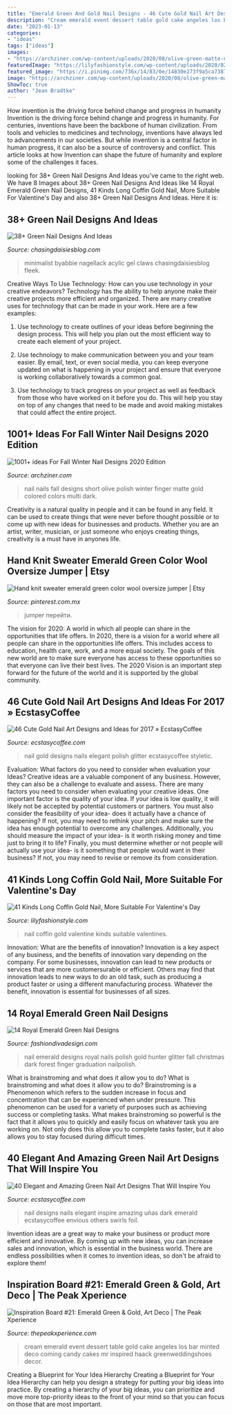 ```yaml
---
title: "Emerald Green And Gold Nail Designs - 46 Cute Gold Nail Art Designs And Ideas For 2017 » Ecstasycoffee"
description: "Cream emerald event dessert table gold cake angeles los bar minted deco coming candy cakes mr inspired haack greenweddingshoes decor"
date: "2023-01-13"
categories:
- "ideas"
tags: ["ideas"]
images:
- "https://archziner.com/wp-content/uploads/2020/08/olive-green-matte-nail-polish-gold-decorations-on-each-finger-multi-colored-nails-short-almond-nails.jpg"
featuredImage: "https://lilyfashionstyle.com/wp-content/uploads/2020/02/13-3.jpg"
featured_image: "https://i.pinimg.com/736x/14/83/0e/14830e273f9a5ca738734746d723001f.jpg"
image: "https://archziner.com/wp-content/uploads/2020/08/olive-green-matte-nail-polish-gold-decorations-on-each-finger-multi-colored-nails-short-almond-nails.jpg"
ShowToc: true
author: "Jean Bradtke"
---
```



How invention is the driving force behind change and progress in humanity
Invention is the driving force behind change and progress in humanity. For centuries, inventions have been the backbone of human civilization. From tools and vehicles to medicines and technology, inventions have always led to advancements in our societies. But while invention is a central factor in human progress, it can also be a source of controversy and conflict. This article looks at how Invention can shape the future of humanity and explore some of the challenges it faces.

	

		
looking for 38+ Green Nail Designs And Ideas you've came to the right web. We have 8 Images about 38+ Green Nail Designs And Ideas like 14 Royal Emerald Green Nail Designs, 41 Kinds Long Coffin Gold Nail, More Suitable For Valentine&#039;s Day and also 38+ Green Nail Designs And Ideas. Here it is:
		
    
## 38+ Green Nail Designs And Ideas

<img loading=lazy src="https://chasingdaisiesblog.com/wp-content/uploads/2021/03/14-Heart-Nails-Ideas-to-Spice-Up-Your-Valentines-Day-DIY-ByAbbie.png" onerror="this.onerror=null;this.src='https://tse1.mm.bing.net/th?id=OIP.q3O4RWQi4dL-GvAJHCYjPgHaJ4&amp;pid=15.1';" alt="38+ Green Nail Designs And Ideas">

_Source: chasingdaisiesblog.com_

>minimalist byabbie nagellack acylic gel claws chasingdaisiesblog fleek. 

	

Creative Ways To Use Technology: How can you use technology in your creative endeavors?
Technology has the ability to help anyone make their creative projects more efficient and organized. There are many creative uses for technology that can be made in your work. Here are a few examples:
1. Use technology to create outlines of your ideas before beginning the design process. This will help you plan out the most efficient way to create each element of your project.

2. Use technology to make communication between you and your team easier. By email, text, or even social media, you can keep everyone updated on what is happening in your project and ensure that everyone is working collaboratively towards a common goal.

3. Use technology to track progress on your project as well as feedback from those who have worked on it before you do. This will help you stay on top of any changes that need to be made and avoid making mistakes that could affect the entire project.

    
## 1001+ Ideas For Fall Winter Nail Designs 2020 Edition

<img loading=lazy src="https://archziner.com/wp-content/uploads/2020/08/olive-green-matte-nail-polish-gold-decorations-on-each-finger-multi-colored-nails-short-almond-nails.jpg" onerror="this.onerror=null;this.src='https://tse2.mm.bing.net/th?id=OIP.nL25wKmbWelYPgaUbvypfgHaMf&amp;pid=15.1';" alt="1001+ ideas For Fall Winter Nail Designs 2020 Edition">

_Source: archziner.com_

>nail nails fall designs short olive polish winter finger matte gold colored colors multi dark. 

	

Creativity is a natural quality in people and it can be found in any field. It can be used to create things that were never before thought possible or to come up with new ideas for businesses and products. Whether you are an artist, writer, musician, or just someone who enjoys creating things, creativity is a must have in anyones life.

    
## Hand Knit Sweater Emerald Green Color Wool Oversize Jumper | Etsy

<img loading=lazy src="https://i.pinimg.com/736x/14/83/0e/14830e273f9a5ca738734746d723001f.jpg" onerror="this.onerror=null;this.src='https://tse1.mm.bing.net/th?id=OIP.2CWxxQSj71UwZyknVh3ROgHaLH&amp;pid=15.1';" alt="Hand knit sweater emerald green color wool oversize jumper | Etsy">

_Source: pinterest.com.mx_

>jumper перейти. 

	

The vision for 2020: A world in which all people can share in the opportunities that life offers.
In 2020, there is a vision for a world where all people can share in the opportunities life offers. This includes access to education, health care, work, and a more equal society. The goals of this new world are to make sure everyone has access to these opportunities so that everyone can live their best lives. The 2020 Vision is an important step forward for the future of the world and it is supported by the global community.

    
## 46 Cute Gold Nail Art Designs And Ideas For 2017 » EcstasyCoffee

<img loading=lazy src="https://i1.wp.com/www.ecstasycoffee.com/wp-content/uploads/2016/11/Gold-Nails-Art-Design-Ideas6.jpg?resize=600%2C600" onerror="this.onerror=null;this.src='https://tse4.mm.bing.net/th?id=OIP.gPjo3m5Sm4OOyimsLgxWxAHaHa&amp;pid=15.1';" alt="46 Cute Gold Nail Art Designs and Ideas for 2017 » EcstasyCoffee">

_Source: ecstasycoffee.com_

>nail gold designs nails elegant polish glitter ecstasycoffee styletic. 

	

Evaluation: What factors do you need to consider when evaluation your Ideas?
Creative ideas are a valuable component of any business. However, they can also be a challenge to evaluate and assess. There are many factors you need to consider when evaluating your creative ideas. 
One important factor is the quality of your idea. If your idea is low quality, it will likely not be accepted by potential customers or partners. You must also consider the feasibility of your idea- does it actually have a chance of happening? If not, you may need to rethink your pitch and make sure the idea has enough potential to overcome any challenges. Additionally, you should measure the impact of your idea- is it worth risking money and time just to bring it to life? Finally, you must determine whether or not people will actually use your idea- is it something that people would want in their business? If not, you may need to revise or remove its from consideration.

    
## 41 Kinds Long Coffin Gold Nail, More Suitable For Valentine&#039;s Day

<img loading=lazy src="https://lilyfashionstyle.com/wp-content/uploads/2020/02/13-3.jpg" onerror="this.onerror=null;this.src='https://tse2.mm.bing.net/th?id=OIP.wYEQM6YyW3BQo-p6AANe7QHaLL&amp;pid=15.1';" alt="41 Kinds Long Coffin Gold Nail, More Suitable For Valentine&#039;s Day">

_Source: lilyfashionstyle.com_

>nail coffin gold valentine kinds suitable valentines. 

	

Innovation: What are the benefits of innovation?
Innovation is a key aspect of any business, and the benefits of innovation vary depending on the company. For some businesses, innovation can lead to new products or services that are more customersurable or efficient. Others may find that innovation leads to new ways to do an old task, such as producing a product faster or using a different manufacturing process. Whatever the benefit, innovation is essential for businesses of all sizes.

    
## 14 Royal Emerald Green Nail Designs

<img loading=lazy src="http://www.fashiondivadesign.com/wp-content/uploads/2014/09/les-moins-habiles-n-auront-pas-de-mal-a-adopter.jpg" onerror="this.onerror=null;this.src='https://tse4.mm.bing.net/th?id=OIP.dqsB7PleqyPjI1DnRFvsSQHaG_&amp;pid=15.1';" alt="14 Royal Emerald Green Nail Designs">

_Source: fashiondivadesign.com_

>nail emerald designs royal nails polish gold hunter glitter fall christmas dark forest finger graduation nailpolish. 

	

What is brainstroming and what does it allow you to do?
What is brainstroming and what does it allow you to do? Brainstroming is a Phenomenon which refers to the sudden increase in focus and concentration that can be experienced when under pressure. This phenomenon can be used for a variety of purposes such as achieving success or completing tasks. What makes brainstroming so powerful is the fact that it allows you to quickly and easily focus on whatever task you are working on. Not only does this allow you to complete tasks faster, but it also allows you to stay focused during difficult times.

    
## 40 Elegant And Amazing Green Nail Art Designs That Will Inspire You

<img loading=lazy src="https://i1.wp.com/www.ecstasycoffee.com/wp-content/uploads/2016/08/Emerald-Nails-with-Foil-and-Black-Swirls.jpg" onerror="this.onerror=null;this.src='https://tse2.mm.bing.net/th?id=OIP.fMWkjCT-QRqGuwnNrVZlwQHaLO&amp;pid=15.1';" alt="40 Elegant and Amazing Green Nail Art Designs That Will Inspire You">

_Source: ecstasycoffee.com_

>nail designs nails elegant inspire amazing uñas dark emerald ecstasycoffee envious others swirls foil. 

	

Invention ideas are a great way to make your business or product more efficient and innovative. By coming up with new ideas, you can increase sales and innovation, which is essential in the business world. There are endless possibilities when it comes to invention ideas, so don't be afraid to explore them!

    
## Inspiration Board #21: Emerald Green &amp; Gold, Art Deco | The Peak Xperience

<img loading=lazy src="http://www.thepeakxperience.com/stories/wp-content/uploads/2013/06/f359fb0a72a0174eae05732d5603a96d.jpg" onerror="this.onerror=null;this.src='https://tse1.mm.bing.net/th?id=OIP.HjvjLn9WGHvRrqoiJPLVuQHaFL&amp;pid=15.1';" alt="Inspiration Board #21: Emerald Green &amp; Gold, Art Deco | The Peak Xperience">

_Source: thepeakxperience.com_

>cream emerald event dessert table gold cake angeles los bar minted deco coming candy cakes mr inspired haack greenweddingshoes decor. 

	

Creating a Blueprint for Your Idea Hierarchy
Creating a Blueprint for Your Idea Hierarchy can help you design a strategy for putting your big ideas into practice. By creating a hierarchy of your big ideas, you can prioritize and move more top-priority ideas to the front of your mind so that you can focus on those that are most important.

